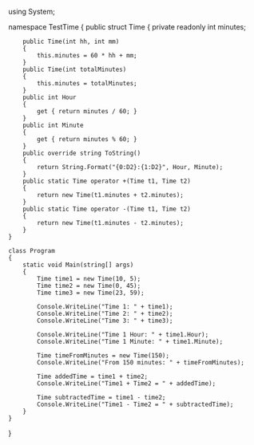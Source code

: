 using System;

namespace TestTime
{
    public struct Time
    {
        private readonly int minutes;

        public Time(int hh, int mm)
        {
            this.minutes = 60 * hh + mm;
        }
        public Time(int totalMinutes)
        {
            this.minutes = totalMinutes;
        }
        public int Hour
        {
            get { return minutes / 60; }
        }
        public int Minute
        {
            get { return minutes % 60; }
        }
        public override string ToString()
        {
            return String.Format("{0:D2}:{1:D2}", Hour, Minute);
        }
        public static Time operator +(Time t1, Time t2)
        {
            return new Time(t1.minutes + t2.minutes);
        }
        public static Time operator -(Time t1, Time t2)
        {
            return new Time(t1.minutes - t2.minutes);
        }
    }

    class Program
    {
        static void Main(string[] args)
        {
            Time time1 = new Time(10, 5);
            Time time2 = new Time(0, 45);
            Time time3 = new Time(23, 59);

            Console.WriteLine("Time 1: " + time1);
            Console.WriteLine("Time 2: " + time2);
            Console.WriteLine("Time 3: " + time3);

            Console.WriteLine("Time 1 Hour: " + time1.Hour);
            Console.WriteLine("Time 1 Minute: " + time1.Minute);

            Time timeFromMinutes = new Time(150);
            Console.WriteLine("From 150 minutes: " + timeFromMinutes);

            Time addedTime = time1 + time2;
            Console.WriteLine("Time1 + Time2 = " + addedTime);

            Time subtractedTime = time1 - time2;
            Console.WriteLine("Time1 - Time2 = " + subtractedTime);
        }
    }
}
